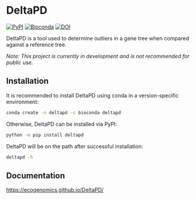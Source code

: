 # DeltaPD

[![PyPI](https://img.shields.io/pypi/v/deltapd.svg)](https://pypi.python.org/pypi/deltapd)
[![Bioconda](https://img.shields.io/conda/vn/bioconda/deltapd.svg?color=43b02a)](https://anaconda.org/bioconda/deltapd)
[![DOI](https://zenodo.org/badge/303236865.svg)](https://zenodo.org/badge/latestdoi/303236865)

DeltaPD is a tool used to determine outliers in a gene tree when compared against a reference tree.

_Note: This project is currently in development and is not recommended for public use._

## Installation

It is recommended to install DeltaPD using conda in a version-specific environment:

```bash
conda create -n deltapd -c bioconda deltapd
```

Otherwise, DeltaPD can be installed via PyPI:

```bash
python -m pip install deltapd
```

DeltaPD will be on the path after successful installation:

```bash
deltapd -h
```

## Documentation

https://ecogenomics.github.io/DeltaPD/
